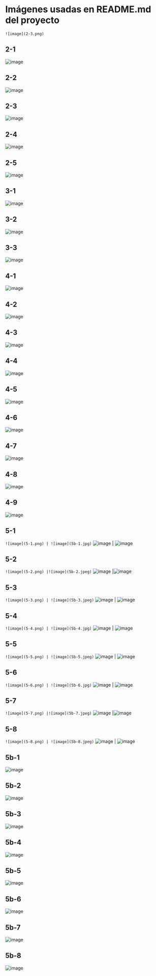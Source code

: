 # Imágenes usadas en README.md del proyecto
`![image](2-3.png)`
## 2-1
![image](2-1.png)
## 2-2
![image](2-2.png)
## 2-3
![image](2-3.png)
## 2-4
![image](2-4.png)
## 2-5
![image](2-5.png)
## 3-1
![image](3-1.png)
## 3-2
![image](3-2.png)
## 3-3
![image](3-3.png)
## 4-1
![image](4-1.png)
## 4-2
![image](4-2.png)
## 4-3
![image](4-3.png)
## 4-4
![image](4-4.png)
## 4-5
![image](4-5.png)
## 4-6
![image](4-6.png)
## 4-7
![image](4-7.png)
## 4-8
![image](4-8.png)
## 4-9
![image](4-9.png)
## 5-1
`![image](5-1.png) | ![image](5b-1.jpg)`
![image](5-1.png) | ![image](5b-1.jpg)
## 5-2
`![image](5-2.png) |![image](5b-2.jpeg)`
![image](5-2.png) |![image](5b-2.jpeg)
## 5-3
`![image](5-3.png) | ![image](5b-3.jpeg)`
![image](5-3.png) | ![image](5b-3.jpeg)
## 5-4
`![image](5-4.png) | ![image](5b-4.jpg)`
![image](5-4.png) | ![image](5b-4.jpg)
## 5-5
`![image](5-5.png) | ![image](5b-5.jpeg)`
![image](5-5.png) | ![image](5b-5.jpeg)
## 5-6
`![image](5-6.png) | ![image](5b-6.jpg)`
![image](5-6.png) | ![image](5b-6.jpg)
## 5-7
`![image](5-7.png) |![image](5b-7.jpeg)`
![image](5-7.png) |![image](5b-7.jpeg)
## 5-8
`![image](5-8.png) | ![image](5b-8.jpeg)`
![image](5-8.png) | ![image](5b-8.jpeg)
## 5b-1
![image](5b-1.jpg)
## 5b-2
![image](5b-2.jpeg)
## 5b-3
![image](5b-3.jpeg)
## 5b-4
![image](5b-4.jpg)
## 5b-5
![image](5b-5.jpeg)
## 5b-6
![image](5b-6.jpg)
## 5b-7
![image](5b-7.jpeg)
## 5b-8
![image](5b-8.jpeg)
